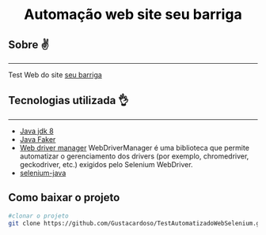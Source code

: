 <h1 align="center" style="color:black">Automação web site seu barriga  </h1>

## Sobre ✌
___
Test Web do site [seu barriga](https://seubarriga.wcaquino.me/salvarConta)


## Tecnologias utilizada 👌
___
- [Java jdk 8](https://www.oracle.com/br/java/technologies/javase/javase-jdk8-downloads.html)
- [Java Faker](https://github.com/DiUS/java-faker)
- [Web driver manager](https://github.com/bonigarcia/webdrivermanager) WebDriverManager é uma biblioteca que permite automatizar o gerenciamento dos drivers (por exemplo, chromedriver, geckodriver, etc.) exigidos pelo Selenium WebDriver.
- [selenium-java](https://mvnrepository.com/artifact/org.seleniumhq.selenium/selenium-java/3.141.59)

## Como baixar o projeto

~~~~bash
#clonar o projeto
git clone https://github.com/Gustacardoso/TestAutomatizadoWebSelenium.git





